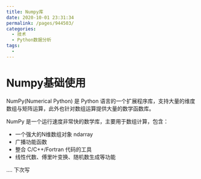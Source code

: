 ```yaml
---
title: Numpy库
date: 2020-10-01 23:31:34
permalink: /pages/944503/
categories: 
  - 技术
  - Python数据分析
tags: 
  - 
---
```

# Numpy基础使用

NumPy(Numerical Python) 是 Python 语言的一个扩展程序库，支持大量的维度数组与矩阵运算，此外也针对数组运算提供大量的数学函数库。

NumPy 是一个运行速度非常快的数学库，主要用于数组计算，包含：

- 一个强大的N维数组对象 ndarray
- 广播功能函数
- 整合 C/C++/Fortran 代码的工具
- 线性代数、傅里叶变换、随机数生成等功能



.... 下次写